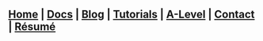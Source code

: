 ## [Home](http://libnexus.github.io/Site) | [Docs](https://libnexus.github.io/Site/docs) | [Blog](https://www.youtube.com/watch?v=dQw4w9WgXcQ) | [Tutorials](https://lib-nexus.github.io/Site/tutorials) | [A-Level](https://lib-nexus.github.io/Site/a-level) | [Contact](https://lib-nexus.github.io/Site/contact) | [Résumé](https://lib-nexus.github.io/Site/résumé)
